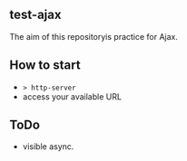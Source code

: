 ## test-ajax
The aim of this repositoryis practice for Ajax. 

## How to start
- `> http-server`
- access your available URL

## ToDo
- visible async.
